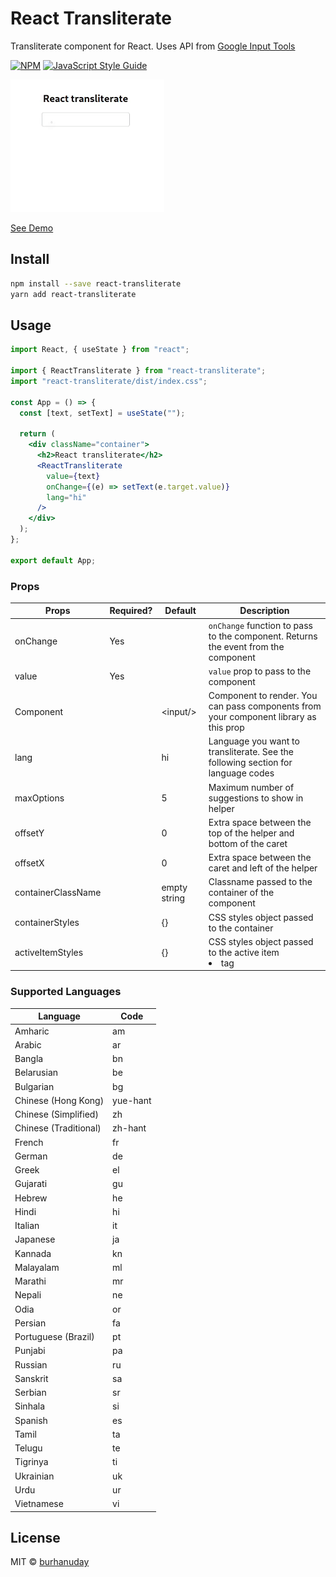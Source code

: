 # React Transliterate

Transliterate component for React. Uses API from [Google Input Tools](https://www.google.com/inputtools)

[![NPM](https://img.shields.io/npm/v/react-transliterate.svg)](https://www.npmjs.com/package/react-transliterate) [![JavaScript Style Guide](https://img.shields.io/badge/code_style-standard-brightgreen.svg)](https://standardjs.com)

![Demo gif](./assets/demo.gif)

[See Demo](https://burhanuday.tech/react-transliterate/)

## Install

```bash
npm install --save react-transliterate
yarn add react-transliterate
```

## Usage

```jsx
import React, { useState } from "react";

import { ReactTransliterate } from "react-transliterate";
import "react-transliterate/dist/index.css";

const App = () => {
  const [text, setText] = useState("");

  return (
    <div className="container">
      <h2>React transliterate</h2>
      <ReactTransliterate
        value={text}
        onChange={(e) => setText(e.target.value)}
        lang="hi"
      />
    </div>
  );
};

export default App;
```

### Props

| Props              | Required? | Default      | Description                                                                           |
| ------------------ | --------- | ------------ | ------------------------------------------------------------------------------------- |
| onChange           | Yes       |              | `onChange` function to pass to the component. Returns the event from the component    |
| value              | Yes       |              | `value` prop to pass to the component                                                 |
| Component          |           | \<input/>     | Component to render. You can pass components from your component library as this prop |
| lang               |           | hi           | Language you want to transliterate. See the following section for language codes      |
| maxOptions         |           | 5            | Maximum number of suggestions to show in helper                                       |
| offsetY            |           | 0            | Extra space between the top of the helper and bottom of the caret                     |
| offsetX            |           | 0            | Extra space between the caret and left of the helper                                  |
| containerClassName |           | empty string | Classname passed to the container of the component                                    |
| containerStyles    |           | {}           | CSS styles object passed to the container                                             |
| activeItemStyles   |           | {}           | CSS styles object passed to the active item <li> tag                                  |

### Supported Languages

| Language              | Code     |
| --------------------- | -------- |
| Amharic               | am       |
| Arabic                | ar       |
| Bangla                | bn       |
| Belarusian            | be       |
| Bulgarian             | bg       |
| Chinese (Hong Kong)   | yue-hant |
| Chinese (Simplified)  | zh       |
| Chinese (Traditional) | zh-hant  |
| French                | fr       |
| German                | de       |
| Greek                 | el       |
| Gujarati              | gu       |
| Hebrew                | he       |
| Hindi                 | hi       |
| Italian               | it       |
| Japanese              | ja       |
| Kannada               | kn       |
| Malayalam             | ml       |
| Marathi               | mr       |
| Nepali                | ne       |
| Odia                  | or       |
| Persian               | fa       |
| Portuguese (Brazil)   | pt       |
| Punjabi               | pa       |
| Russian               | ru       |
| Sanskrit              | sa       |
| Serbian               | sr       |
| Sinhala               | si       |
| Spanish               | es       |
| Tamil                 | ta       |
| Telugu                | te       |
| Tigrinya              | ti       |
| Ukrainian             | uk       |
| Urdu                  | ur       |
| Vietnamese            | vi       |

## License

MIT © [burhanuday](https://github.com/burhanuday)

